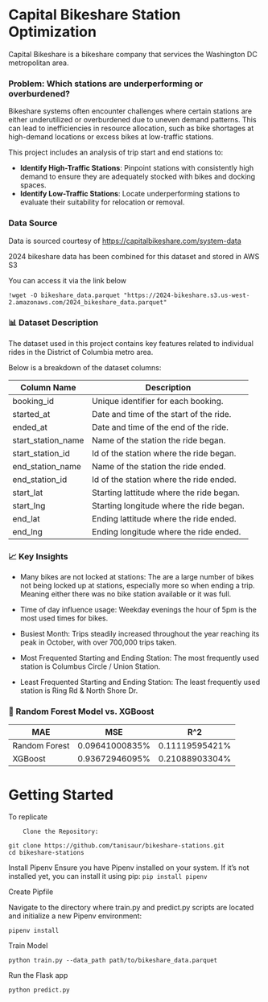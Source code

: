 # Capital Bikeshare Station Optimization

Capital Bikeshare is a bikeshare company that services the Washington DC metropolitan area. 

### Problem: Which stations are underperforming or overburdened?
Bikeshare systems often encounter challenges where certain stations are either underutilized or overburdened due to uneven demand patterns. This can lead to inefficiencies in resource allocation, such as bike shortages at high-demand locations or excess bikes at low-traffic stations.

This project includes an analysis of trip start and end stations to:

- **Identify High-Traffic Stations**: Pinpoint stations with consistently high demand to ensure they are adequately stocked with bikes and docking spaces.
- **Identify Low-Traffic Stations**: Locate underperforming stations to evaluate their suitability for relocation or removal.

### Data Source
Data is sourced courtesy of https://capitalbikeshare.com/system-data

2024 bikeshare data has been combined for this dataset and stored in AWS S3

You can access it via the link below

`!wget -O bikeshare_data.parquet "https://2024-bikeshare.s3.us-west-2.amazonaws.com/2024_bikeshare_data.parquet"`

### 📊 Dataset Description

The dataset used in this project contains key features related to individual rides in the District of Columbia metro area. 

Below is a breakdown of the dataset columns:

Column Name |	Description|
| ------ | ------ |
| booking_id	| Unique identifier for each booking. |
| started_at |	Date and time of the start of the ride. |
| ended_at	| Date and time of the end of the ride. |
| start_station_name	| Name of the station the ride began. |
| start_station_id	| Id of the station where the ride began. |
| end_station_name	| Name of the station the ride ended. |
| end_station_id | Id of the station where the ride ended. | 
| start_lat |  Starting lattitude where the ride began. |
| start_lng |  Starting longitude where the ride began. |
| end_lat |  Ending lattitude where the ride ended. |
| end_lng | Ending longitude where the ride ended. |

### 📈 Key Insights

- Many bikes are not locked at stations:
    The are a large number of bikes not being locked up at stations, especially more so when ending a trip. Meaning either there was no bike station available or it was full.

-  Time of day influence usage:
    Weekday evenings the hour of 5pm is the most used times for bikes.

-  Busiest Month:
    Trips steadily increased throughout the year reaching its peak in October, with over 700,000 trips taken.   

- Most Frequented Starting and Ending Station:
    The most frequently used station is  Columbus Circle / Union Station.

- Least Frequented Starting and Ending Station:
    The least frequently used station is Ring Rd & North Shore Dr.

### 🤖 Random Forest Model vs. XGBoost
|MAE |	MSE | R^2 | 
| ------ | ------ | ------ | 
| Random Forest | 0.09641000835% | 0.11119595421%| 99.84704785555573% |
| XGBoost	| 0.93672946095%	| 0.21088903304% |	99.7099161148% |

# Getting Started

To replicate
```
    Clone the Repository:

git clone https://github.com/tanisaur/bikeshare-stations.git
cd bikeshare-stations
```
Install Pipenv
Ensure you have Pipenv installed on your system. If it’s not installed yet, you can install it using pip:
``` pip install pipenv ```

Create Pipfile

Navigate to the directory where train.py and predict.py scripts are located and initialize a new Pipenv environment:

``` pipenv install ```

Train Model

``` python train.py --data_path path/to/bikeshare_data.parquet ```

Run the Flask app

``` python predict.py ```
